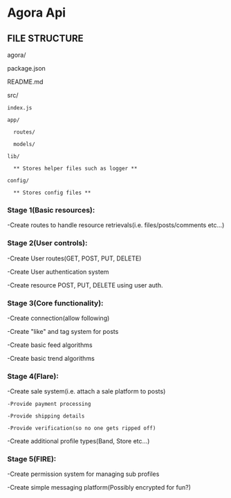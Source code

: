 # Agora Api
## FILE STRUCTURE

agora/

  package.json

  README.md

  src/

    index.js

    app/

      routes/

      models/

    lib/

      ** Stores helper files such as logger **

    config/

      ** Stores config files **

### Stage 1(Basic resources):
-Create routes to handle resource retrievals(i.e. files/posts/comments etc...)

### Stage 2(User controls):
-Create User routes(GET, POST, PUT, DELETE)

-Create User authentication system

-Create resource POST, PUT, DELETE using user auth.

### Stage 3(Core functionality):
-Create connection(allow following)

-Create "like" and tag system for posts

-Create basic feed algorithms

-Create basic trend algorithms

### Stage 4(Flare):
-Create sale system(i.e. attach a sale platform to posts)

    -Provide payment processing

    -Provide shipping details

    -Provide verification(so no one gets ripped off)

-Create additional profile types(Band, Store etc...)


### Stage 5(FIRE):
-Create permission system for managing sub profiles

-Create simple messaging platform(Possibly encrypted for fun?)
